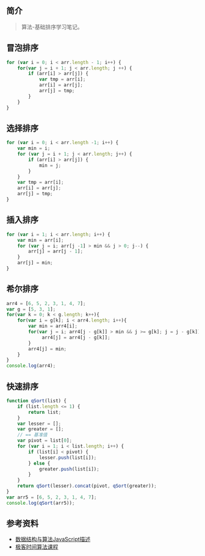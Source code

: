 ## 简介

> 算法-基础排序学习笔记。

## 冒泡排序

```js
for (var i = 0; i < arr.length - 1; i++) {
    for(var j = i + 1; j < arr.length; j ++) {
        if (arr[i] > arr[j]) {
            var tmp = arr[i];
            arr[i] = arr[j];
            arr[j] = tmp;
        }
    }
}
```

## 选择排序

```js
for (var i = 0; i < arr.length -1; i++) {
    var min = i;
    for (var j = i + 1; j < arr.length; j++) {
        if (arr[i] > arr[j]) {
            min = j;  
        }
    }
    var tmp = arr[i];
    arr[i] = arr[j];
    arr[j] = tmp;
}
```

## 插入排序

```js
for (var i = 1; i < arr.length; i++) {
    var min = arr[i];
    for (var j = i; arr[j -1] > min && j > 0; j--) {
        arr[j] = arr[j - 1];
    }
    arr[j] = min;
}
```

## 希尔排序

```js
arr4 = [6, 5, 2, 3, 1, 4, 7];
var g = [5, 3, 1];
for(var k = 0; k < g.length; k++){
    for(var i = g[k]; i < arr4.length; i++){
        var min = arr4[i];    
        for(var j = i; arr4[j - g[k]] > min && j >= g[k]; j = j - g[k]){
             arr4[j] = arr4[j - g[k]];
        }
        arr4[j] = min;
    }
}
console.log(arr4);
```

## 快速排序

```js
function qSort(list) {
    if (list.length <= 1) {
        return list;
    }
    var lesser = [];
    var greater = [];
    // == 基准值
    var pivot = list[0];
    for (var i = 1; i < list.length; i++) {
        if (list[i] < pivot) {
            lesser.push(list[i]);
        } else {
            greater.push(list[i]);
        }
    }
    return qSort(lesser).concat(pivot, qSort(greater));
}
var arr5 = [6, 5, 2, 3, 1, 4, 7];
console.log(qSort(arr5));
```

## 参考资料

- [数据结构与算法JavaScript描述](https://book.douban.com/subject/25945449/)
- [极客时间算法课程](https://time.geekbang.org/course/intro/100019701)
